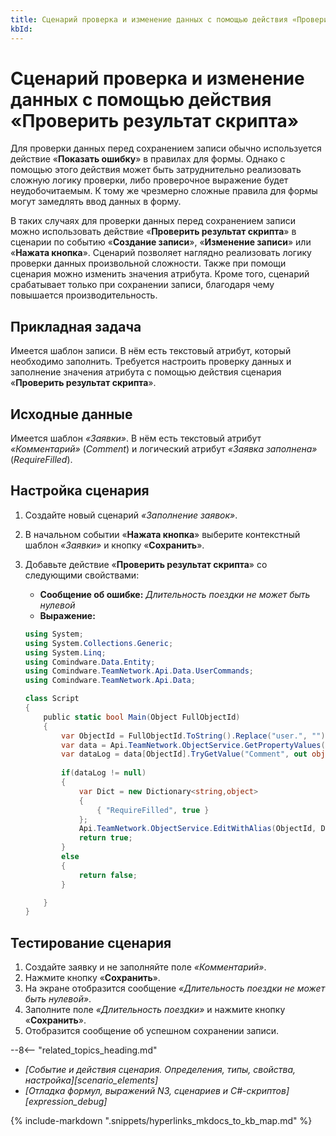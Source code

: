 ```yaml
---
title: Сценарий проверка и изменение данных с помощью действия «Проверить результат скрипта»
kbId:
---
```


# Сценарий проверка и изменение данных с помощью действия «Проверить результат скрипта»

Для проверки данных перед сохранением записи обычно используется действие «**Показать ошибку**» в правилах для формы. Однако с помощью этого действия может быть затруднительно реализовать сложную логику проверки, либо проверочное выражение будет неудобочитаемым. К тому же чрезмерно сложные правила для формы могут замедлять ввод данных в форму.

В таких случаях для проверки данных перед сохранением записи можно использовать действие «**Проверить результат скрипта**» в сценарии по событию «**Создание записи**», «**Изменение записи**» или «**Нажата кнопка**». Сценарий позволяет наглядно реализовать логику проверки данных произвольной сложности. Также при помощи сценария можно изменить значения атрибута. Кроме того, сценарий срабатывает только при сохранении записи, благодаря чему повышается производительность.

## Прикладная задача

Имеется шаблон записи. В нём есть текстовый атрибут, который необходимо заполнить. Требуется настроить проверку данных и заполнение значения атрибута с помощью действия сценария «**Проверить результат скрипта**».

## Исходные данные

Имеется шаблон _«Заявки»_. В нём есть текстовый атрибут _«Комментарий»_ (_Comment_) и логический атрибут _«Заявка заполнена»_ (_RequireFilled_).

## Настройка сценария

1. Создайте новый сценарий _«Заполнение заявок»_.
2. В начальном событии «**Нажата кнопка**» выберите контекстный шаблон _«Заявки»_ и кнопку «**Сохранить**».
3. Добавьте действие «**Проверить результат скрипта**» со следующими свойствами:

    - **Сообщение об ошибке:** _Длительность поездки не может быть нулевой_
    - **Выражение:**

    ``` cs
    using System; 
    using System.Collections.Generic;
    using System.Linq;
    using Comindware.Data.Entity;
    using Comindware.TeamNetwork.Api.Data.UserCommands;
    using Comindware.TeamNetwork.Api.Data;

    class Script
    {
        public static bool Main(Object FullObjectId)
        { 
            var ObjectId = FullObjectId.ToString().Replace("user.", "");
            var data = Api.TeamNetwork.ObjectService.GetPropertyValues(new []{ObjectId}, new []{"Comment"});
            var dataLog = data[ObjectId].TryGetValue("Comment", out object OutputRecordArray) && OutputRecordArray != null ? OutputRecordArray as string : null; 
                                                                    
            if(dataLog != null)
            {        
             	var Dict = new Dictionary<string,object>
                {
                    { "RequireFilled", true }
                }; 
                Api.TeamNetwork.ObjectService.EditWithAlias(ObjectId, Dict);
                return true;
            }
            else
            {
                return false;
            }

        }
    }
    ```

## Тестирование сценария

1. Создайте заявку и не заполняйте поле _«Комментарий»_.
2. Нажмите кнопку «**Сохранить**».
3. На экране отобразится сообщение _«Длительность поездки не может быть нулевой»_.
4. Заполните поле _«Длительность поездки»_ и нажмите кнопку «**Сохранить**».
5. Отобразится сообщение об успешном сохранении записи.

<div class="relatedTopics" markdown="block">

--8<-- "related_topics_heading.md"

- _[Событие и действия сценария. Определения, типы, свойства, настройка][scenario_elements]_
- _[Отладка формул, выражений N3, сценариев и C#-скриптов][expression_debug]_

</div>

{%
include-markdown ".snippets/hyperlinks_mkdocs_to_kb_map.md"
%}

